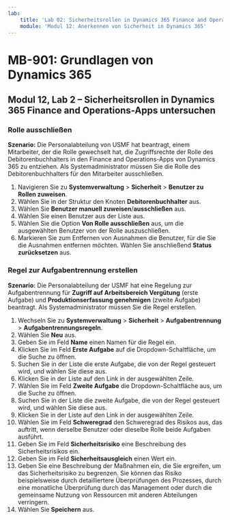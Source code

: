 ```yaml
---
lab:
    title: 'Lab 02: Sicherheitsrollen in Dynamics 365 Finance and Operations-Apps untersuchen'
    module: 'Modul 12: Anerkennen von Sicherheit in Dynamics 365'
---
```


# MB-901: Grundlagen von Dynamics 365
## Modul 12, Lab 2 – Sicherheitsrollen in Dynamics 365 Finance and Operations-Apps untersuchen

### Rolle ausschließen

**Szenario:** Die Personalabteilung von USMF hat beantragt, einem Mitarbeiter, der die Rolle gewechselt hat, die Zugriffsrechte der Rolle des Debitorenbuchhalters in den Finance and Operations-Apps von Dynamics 365 zu entziehen. Als Systemadministrator müssen Sie die Rolle des Debitorenbuchhalters für den Mitarbeiter ausschließen.

1. Navigieren Sie zu **Systemverwaltung** > **Sicherheit** > **Benutzer zu Rollen zuweisen**.
1. Wählen Sie in der Struktur den Knoten **Debitorenbuchhalter** aus.
1. Wählen Sie **Benutzer manuell zuweisen**/**ausschließen** aus.
1. Wählen Sie einen Benutzer aus der Liste aus.
1. Wählen Sie die Option **Von Rolle ausschließen** aus, um die ausgewählten Benutzer von der Rolle auszuschließen.
1. Markieren Sie zum Entfernen von Ausnahmen die Benutzer, für die Sie die Ausnahmen entfernen möchten. Wählen Sie anschließend **Status zurücksetzen** aus. 

### Regel zur Aufgabentrennung erstellen

**Szenario:** Die Personalabteilung der USMF hat eine Regelung zur Aufgabentrennung für **Zugriff auf Arbeitsbereich Vergütung** (erste Aufgabe) und **Produktionserfassung genehmigen** (zweite Aufgabe) beantragt. Als Systemadministrator müssen Sie die Regel erstellen.

1. Wechseln Sie zu **Systemverwaltung** > **Sicherheit** > **Aufgabentrennung** > **Aufgabentrennungsregeln**.
1. Wählen Sie **Neu** aus.
1. Geben Sie im Feld **Name** einen Namen für die Regel ein.
1. Klicken Sie im Feld **Erste Aufgabe** auf die Dropdown-Schaltfläche, um die Suche zu öffnen.
1. Suchen Sie in der Liste die erste Aufgabe, die von der Regel gesteuert wird, und wählen Sie diese aus.
1. Klicken Sie in der Liste auf den Link in der ausgewählten Zeile.
1. Wählen Sie im Feld **Zweite Aufgabe** die Dropdown-Schaltfläche aus, um die Suche zu öffnen.
1. Suchen Sie in der Liste die zweite Aufgabe, die von der Regel gesteuert wird, und wählen Sie diese aus.
1. Klicken Sie in der Liste auf den Link in der ausgewählten Zeile.
1. Wählen Sie im Feld **Schweregrad** den Schweregrad des Risikos aus, das auftritt, wenn derselbe Benutzer oder dieselbe Rolle beide Aufgaben ausführt.
1. Geben Sie im Feld **Sicherheitsrisiko** eine Beschreibung des Sicherheitsrisikos ein.
1. Geben Sie im Feld **Sicherheitsausgleich** einen Wert ein.
1. Geben Sie eine Beschreibung der Maßnahmen ein, die Sie ergreifen, um das Sicherheitsrisiko zu begrenzen. 
Sie können das Risiko beispielsweise durch detailliertere Überprüfungen des Prozesses, durch eine monatliche Überprüfung durch das Management oder durch die gemeinsame Nutzung von Ressourcen mit anderen Abteilungen verringern.
1. Wählen Sie **Speichern** aus.
